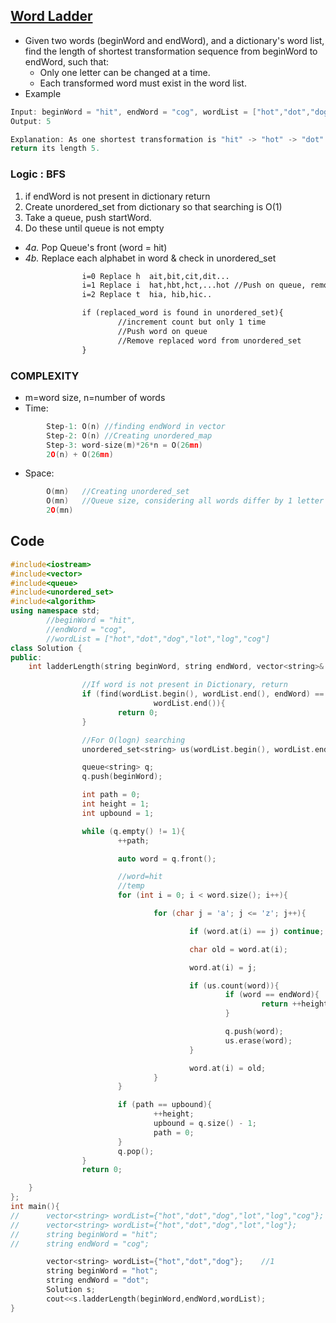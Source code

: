 ## [Word Ladder](https://leetcode.com/problems/word-ladder/)
- Given two words (beginWord and endWord), and a dictionary's word list, find the length of shortest transformation sequence from beginWord to endWord, such that:
  - Only one letter can be changed at a time.
  - Each transformed word must exist in the word list.
- Example
```c++
Input: beginWord = "hit", endWord = "cog", wordList = ["hot","dot","dog","lot","log","cog"]
Output: 5

Explanation: As one shortest transformation is "hit" -> "hot" -> "dot" -> "dog" -> "cog",
return its length 5.
```
 
### Logic : BFS
1. if endWord is not present in dictionary return
2. Create unordered_set from dictionary so that searching is O(1)
3. Take a queue, push startWord.
4. Do these until queue is not empty
  - *4a.* Pop Queue's front (word = hit)
  - *4b.* Replace each alphabet in word & check in unordered_set
```html  
                i=0 Replace h  ait,bit,cit,dit...
                i=1 Replace i  hat,hbt,hct,...hot //Push on queue, remove from set
                i=2 Replace t  hia, hib,hic..

                if (replaced_word is found in unordered_set){
                        //increment count but only 1 time
                        //Push word on queue
                        //Remove replaced word from unordered_set
                }
```

### COMPLEXITY
- m=word size, n=number of words
- Time:
```c++
        Step-1: O(n) //finding endWord in vector
        Step-2: O(n) //Creating unordered_map
        Step-3: word-size(m)*26*n = O(26mn)
        2O(n) + O(26mn)
```         
- Space:
```c++
        O(mn)   //Creating unordered_set
        O(mn)   //Queue size, considering all words differ by 1 letter
        2O(mn)
```

## Code
```c++
#include<iostream>
#include<vector>
#include<queue>
#include<unordered_set>
#include<algorithm>
using namespace std;
        //beginWord = "hit",
        //endWord = "cog",
        //wordList = ["hot","dot","dog","lot","log","cog"]
class Solution {
public:
    int ladderLength(string beginWord, string endWord, vector<string>& wordList) {

                //If word is not present in Dictionary, return
                if (find(wordList.begin(), wordList.end(), endWord) ==
                                wordList.end()){
                        return 0;
                }

                //For O(logn) searching
                unordered_set<string> us(wordList.begin(), wordList.end());

                queue<string> q;
                q.push(beginWord);

                int path = 0;
                int height = 1;
                int upbound = 1;

                while (q.empty() != 1){
                        ++path;

                        auto word = q.front();

                        //word=hit
                        //temp
                        for (int i = 0; i < word.size(); i++){

                                for (char j = 'a'; j <= 'z'; j++){

                                        if (word.at(i) == j) continue;

                                        char old = word.at(i);

                                        word.at(i) = j;

                                        if (us.count(word)){
                                                if (word == endWord){
                                                        return ++height;
                                                }

                                                q.push(word);
                                                us.erase(word);
                                        }

                                        word.at(i) = old;
                                }
                        }

                        if (path == upbound){
                                ++height;
                                upbound = q.size() - 1;
                                path = 0;
                        }
                        q.pop();
                }
                return 0;

    }
};
int main(){
//      vector<string> wordList={"hot","dot","dog","lot","log","cog"};  //5
//      vector<string> wordList={"hot","dot","dog","lot","log"};        //0
//      string beginWord = "hit";
//      string endWord = "cog";

        vector<string> wordList={"hot","dot","dog"};    //1
        string beginWord = "hot";
        string endWord = "dot";
        Solution s;
        cout<<s.ladderLength(beginWord,endWord,wordList);
}
```
